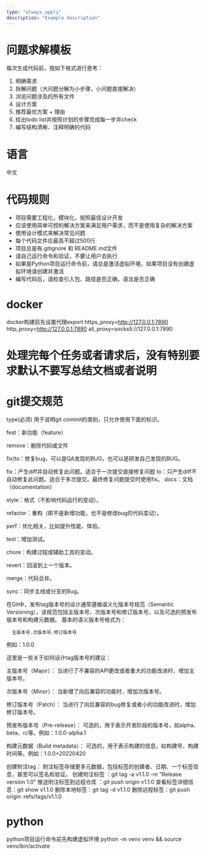 ```yaml
---
type: "always_apply"
description: "Example description"
---
```

# 问题求解模板
每次生成代码前，按如下格式进行思考：
1. 明确需求
2. 拆解问题（大问题分解为小步骤，小问题直接解决）
3. 浏览问题涉及的所有文件
4. 设计方案
5. 推荐最优方案 + 理由
6. 给出todo list并按照计划的步骤完成每一步并check
7. 编写结构清晰、注释明确的代码

# 语言
中文

# 代码规则
- 项目需要工程化，模块化，按照最佳设计开发
- 应该使用简单可控的解决方案来满足用户需求，而不是使用复杂的解决方案
- 使用设计模式来解决常见问题
- 每个代码文件应最高不超过500行
- 项目总是有.gitignore 和 README.md文件
- 请自己运行命令和验证，不要让用户去执行
- 如果是Python项目运行命令前，请总是激活虚拟环境，如果项目没有创建虚拟环境请创建并激活
- 编写代码后，请检查引入包、路径是否正确，语法是否正确

# docker
docker构建前先设置代理export https_proxy=http://127.0.0.1:7890 http_proxy=http://127.0.0.1:7890 all_proxy=socks5://127.0.0.1:7890

# 处理完每个任务或者请求后，没有特别要求默认不要写总结文档或者说明

# git提交规范

type(必须) 用于说明git commit的类别，只允许使用下面的标识。

feat：新功能（feature）

remove：删除代码或文件

fix/to：修复bug，可以是QA发现的BUG，也可以是研发自己发现的BUG。

fix：产生diff并自动修复此问题。适合于一次提交直接修复问题
to：只产生diff不自动修复此问题。适合于多次提交。最终修复问题提交时使用fix。
docs：文档（documentation）

style：格式（不影响代码运行的变动）。

refactor：重构（即不是新增功能，也不是修改bug的代码变动）。

perf：优化相关，比如提升性能、体验。

test：增加测试。

chore：构建过程或辅助工具的变动。

revert：回滚到上一个版本。

merge：代码合并。

sync：同步主线或分支的Bug。


在Git中，发布tag版本号的设计通常遵循语义化版本号规范（Semantic Versioning），该规范包括主版本号、次版本号和修订版本号，以及可选的预发布版本号和构建元数据。
基本的语义版本号格式为：
```text
  主版本号.次版本号.修订版本号
```
例如：1.0.0

这里是一些关于如何设计tag版本号的建议：

主版本号（Major）： 当进行了不兼容的API更改或者重大的功能改进时，增加主版本号。

次版本号（Minor）： 当新增了向后兼容的功能时，增加次版本号。

修订版本号（Patch）： 当进行了向后兼容的bug修复或者小的功能改进时，增加修订版本号。

预发布版本号（Pre-release）： 可选的，用于表示开发阶段的版本号，如alpha、beta、rc等。例如：1.0.0-alpha.1

构建元数据（Build metadata）： 可选的，用于表示构建的信息，如构建号、构建时间等。例如：1.0.0+20220420

创建附注tag：
附注标签存储更多元数据，包括标签的创建者、日期、一个标签信息，甚至可以签名和验证。
创建附注标签 ：git tag -a v1.1.0 -m "Release version 1.0"
推送附注标签到远程仓库 ：git push origin v1.1.0
查看标签详细信息：git show v1.1.0
删除本地标签：git tag -d v1.1.0
删除远程标签：git push origin :refs/tags/v1.1.0

# python
python项目运行命令前先构建虚拟环境 python -m venv venv && source venv/bin/activate